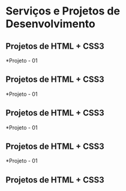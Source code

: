 # Serviços e Projetos de Desenvolvimento

## Projetos de HTML + CSS3
*Projeto - 01
## Projetos de HTML + CSS3
*Projeto - 01
## Projetos de HTML + CSS3
*Projeto - 01
## Projetos de HTML + CSS3
*Projeto - 01
## Projetos de HTML + CSS3
